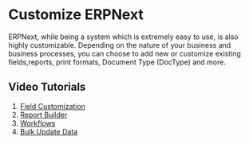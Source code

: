 
# Customize ERPNext


ERPNext, while being a system which is extremely easy to use, is also highly customizable. Depending on the nature of your business and business processes, you can choose to add new or customize existing fields,reports, print formats, Document Type (DocType) and more.


## Video Tutorials


1. [Field Customization](https://docs.erpnext.com/docs/v13/user/videos/learn/field-customization.html)
2. [Report Builder](https://docs.erpnext.com/docs/v13/user/videos/learn/report-builder.html)
3. [Workflows](https://docs.erpnext.com/docs/v13/user/videos/learn/workflow.html)
4. [Bulk Update Data](https://docs.erpnext.com/docs/v13/user/videos/learn/bulk-update.html)


